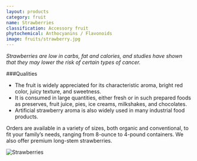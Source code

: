 ```yaml
---
layout: products
category: fruit
name: Strawberries
classification: Accessory fruit
phytochemical: Anthocyanins / Flavonoids
image: fruits/strawberry.jpg
---
```


*Strawberries are low in carbs, fat and calories, and studies have shown that they may lower the risk of certain types of cancer.*

###Qualities 
 
- The fruit is widely appreciated for its characteristic aroma, bright red color, juicy texture, and sweetness. 
- It is consumed in large quantities, either fresh or in such prepared foods as preserves, fruit juice, pies, ice creams, milkshakes, and chocolates. 
- Artificial strawberry aroma is also widely used in many industrial food products. 

Orders are available in a variety of sizes, both organic and conventional, to fit your family’s needs, ranging from 8-ounce to 4-pound containers. We also offer premium long-stem strawberries.

![Strawberries](http://upload.wikimedia.org/wikipedia/commons/b/b0/Chandler_strawberries.jpg)
